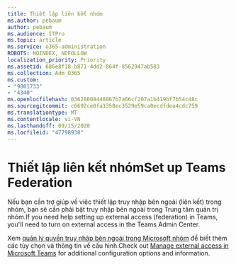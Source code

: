 ```yaml
---
title: Thiết lập liên kết nhóm
ms.author: pebaum
author: pebaum
ms.audience: ITPro
ms.topic: article
ms.service: o365-administration
ROBOTS: NOINDEX, NOFOLLOW
localization_priority: Priority
ms.assetid: 686e8f18-b871-4dd2-864f-8562947ab583
ms.collection: Adm_O365
ms.custom:
- "9001733"
- "4340"
ms.openlocfilehash: 03628008448867b7a66cf207a1b419bf7b54c48c
ms.sourcegitcommit: c6692ce0fa1358ec3529e59ca0ecdfdea4cdc759
ms.translationtype: MT
ms.contentlocale: vi-VN
ms.lasthandoff: 09/15/2020
ms.locfileid: "47798938"
---
```

# <a name="set-up-teams-federation"></a><span data-ttu-id="6eeae-102">Thiết lập liên kết nhóm</span><span class="sxs-lookup"><span data-stu-id="6eeae-102">Set up Teams Federation</span></span>

<span data-ttu-id="6eeae-103">Nếu bạn cần trợ giúp về việc thiết lập truy nhập bên ngoài (liên kết) trong nhóm, bạn sẽ cần phải bật truy nhập bên ngoài trong Trung tâm quản trị nhóm.</span><span class="sxs-lookup"><span data-stu-id="6eeae-103">If you need help setting up external access (federation) in Teams, you'll need to turn on external access in the Teams Admin Center.</span></span>

<span data-ttu-id="6eeae-104">Xem [quản lý quyền truy nhập bên ngoài trong Microsoft nhóm](https://docs.microsoft.com/microsoftteams/manage-external-access) để biết thêm các tùy chọn và thông tin về cấu hình.</span><span class="sxs-lookup"><span data-stu-id="6eeae-104">Check out [Manage external access in Microsoft Teams](https://docs.microsoft.com/microsoftteams/manage-external-access) for additional configuration options and information.</span></span>
